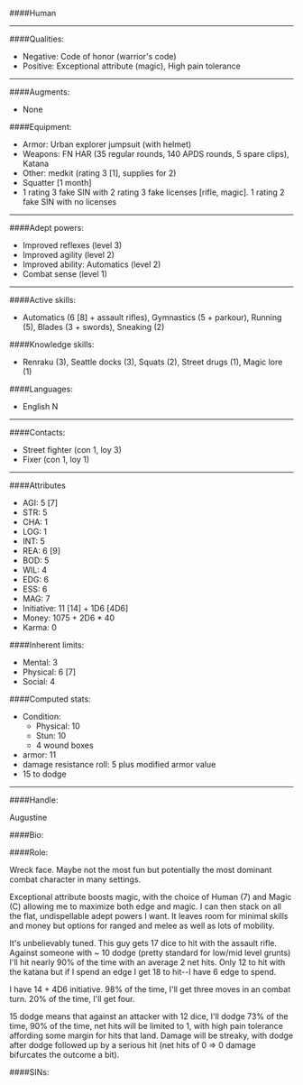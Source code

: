 ####Human
____
####Qualities:

- Negative: Code of honor (warrior's code)
- Positive: Exceptional attribute (magic), High pain tolerance

____
####Augments:

- None

####Equipment:

- Armor: Urban explorer jumpsuit (with helmet) 
- Weapons: FN HAR (35 regular rounds, 140 APDS rounds, 5 spare clips), Katana
- Other: medkit (rating 3 [1], supplies for 2)
- Squatter [1 month]
- 1 rating 3 fake SIN with 2 rating 3 fake licenses [rifle, magic]. 1 rating 2 fake SIN with no licenses

____
####Adept powers: 

- Improved reflexes (level 3)
- Improved agility (level 2)
- Improved ability: Automatics (level 2)
- Combat sense (level 1)

____
####Active skills:

- Automatics (6 [8] + assault rifles), Gymnastics (5 + parkour), Running (5), Blades (3 + swords), Sneaking (2)

####Knowledge skills:

- Renraku (3), Seattle docks (3), Squats (2), Street drugs (1), Magic lore (1)

####Languages:

- English N

____
####Contacts:

- Street fighter (con 1, loy 3)
- Fixer (con 1, loy 1)

____
####Attributes

- AGI: 5 [7]
- STR: 5
- CHA: 1
- LOG: 1
- INT: 5
- REA: 6 [9]
- BOD: 5
- WIL: 4
- EDG: 6
- ESS: 6
- MAG: 7
- Initiative: 11 [14] + 1D6 [4D6]
- Money: 1075 + 2D6 * 40
- Karma: 0

####Inherent limits:

- Mental: 3
- Physical: 6 [7]
- Social: 4

####Computed stats:

- Condition:
	- Physical: 10
	- Stun: 10
	- 4 wound boxes
- armor: 11
- damage resistance roll: 5 plus modified armor value
- 15 to dodge

____
####Handle:

Augustine

####Bio:



####Role:

Wreck face. Maybe not the most fun but potentially the most dominant combat character in many settings. 

Exceptional attribute boosts magic, with the choice of Human (7) and Magic (C) allowing me to maximize both edge and magic. I can then stack on all the flat, undispellable adept powers I want. It leaves room for minimal skills and money but options for ranged and melee as well as lots of mobility.

It's unbelievably tuned. This guy gets 17 dice to hit with the assault rifle. Against someone with ~ 10 dodge (pretty standard for low/mid level grunts) I'll hit nearly 90% of the time with an average 2 net hits. Only 12 to hit with the katana but if I spend an edge I get 18 to hit--I have 6 edge to spend. 

I have 14 + 4D6 initiative. 98% of the time, I'll get three moves in an combat turn. 20% of the time, I'll get four. 

15 dodge means that against an attacker with 12 dice, I'll dodge 73% of the time, 90% of the time, net hits will be limited to 1, with high pain tolerance affording some margin for hits that land. Damage will be streaky, with dodge after dodge followed up by a serious hit (net hits of 0 => 0 damage bifurcates the outcome a bit).



####SINs: